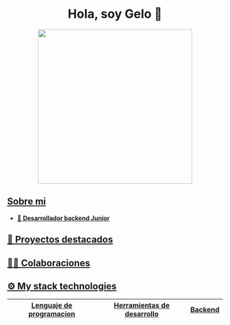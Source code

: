 <h1 align="center">Hola, soy Gelo 🤟</h1>

<div align="center">
<a href="https://ossinsight.io">
  <img src="/web/static/img/screenshots/homepage.gif" height=360
</a>
</div>

## Sobre mi

<ul>
    <li>🌱 <b>Desarrollador backend Junior</li>
           
</ul>

## 🚀 Proyectos destacados

## 🧑‍💻 Colaboraciones 

## ⚙ My stack technologies
|Lenguaje de programacion|Herramientas de desarrollo|Backend|
|---|---|---|
